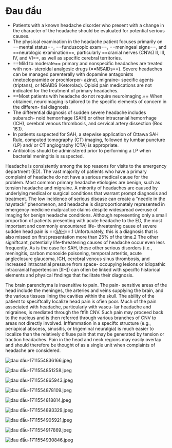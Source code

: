 # Đau đầu
- Patients with a known headache disorder who present with a change in the character of the headache should be evaluated for potential serious causes.
- The physical examination in the headache patient focuses primarily on ==mental status==, ==funduscopic exam==, ==meningeal signs==, and ==neurologic examination==, particularly ==cranial nerves (CNVs) II, III, IV, and VI==, as well as specific cerebral territories. 
- ==Mild to moderate== primary and nonspecific headaches are treated with non- steroidal analgesic drugs (==NSAIDs==). Severe headaches can be managed parenterally with dopamine antagonists (metoclopramide or prochlorper- azine), migraine- specific agents (triptans), or NSAIDS (Ketorolac). Opioid pain medications are not indicated for the treatment of primary headaches.
- ==Most patients with headache do not require neuroimaging.== When obtained, neuroimaging is tailored to the specific elements of concern in the differen- tial diagnosis.
- The differential diagnosis of sudden severe headache includes subarach- noid hemorrhage (SAH) or other intracranial hemorrhage (ICH), cerebral venous thrombosis, and cervical artery dissection (Box 16.1).
- In patients suspected for SAH, a stepwise application of Ottawa SAH Rule, computed tomography (CT) imaging, followed by lumbar puncture (LP) and/ or CT angiography (CTA) is appropriate.
- Antibiotics should be administered prior to performing a LP when bacterial meningitis is suspected.

Headache is consistently among the top reasons for visits to the emergency department (ED). The vast majority of patients who have a primary complaint of headache do not have a serious medical cause for the problem. Most common primary headache etiologies are benign, such as tension headache and migraine. A minority of headaches are caused by underlying medical or surgical conditions that warrant prompt diagnosis and treatment. The low incidence of serious disease can create a “needle in the haystack” phenomenon, and headache is disproportionately represented in emergency medicine malpractice claims despite widespread overuse of imaging for benign headache conditions. Although representing only a small proportion of patients presenting with acute headache to the ED, the most important and commonly encountered life- threatening cause of severe sudden head pain is ==[SAH](SAH.md)==.1 Unfortunately, this is a diagnosis that is also missed on ftrst presentation more than 25% of the time.2 The other signiftcant, potentially life-threatening causes of headache occur even less frequently. As is the case for SAH, these other serious disorders (i.e., meningitis, carbon monoxide poisoning, temporal arteritis, acute angleclosure glaucoma, ICH, cerebral venous sinus thrombosis, and increased intracranial pressure from space- occupying lesions or idiopathic intracranial hypertension [IIH]) can ofien be linked with speciftc historical elements and physical ftndings that facilitate their diagnosis.

The brain parenchyma is insensitive to pain. The pain- sensitive areas of the head include the meninges, the arteries and veins supplying the brain, and the various tissues lining the cavities within the skull. The ability of the patient to speciftcally localize head pain is ofien poor. Much of the pain associated with headache, particularly with vascu- lar headache and migraines, is mediated through the ftfih CNV. Such pain may proceed back to the nucleus and is then referred through various branches of CNV to areas not directly involved. Inffammation in a speciftc structure (e.g., periapical abscess, sinusitis, or trigeminal neuralgia) is much easier to localize than the relatively difluse pain that may be generated by tension or traction headaches. Pain in the head and neck regions may easily overlap and should therefore be thought of as a single unit when complaints of headache are considered.

![đau đầu-1711554836166.jpeg](../200%20FILES/201%20Image/image/%C4%91au%20%C4%91%E1%BA%A7u-1711554836166.jpeg)

![đau đầu-1711554851258.jpeg](../200%20FILES/201%20Image/image/%C4%91au%20%C4%91%E1%BA%A7u-1711554851258.jpeg)

![đau đầu-1711554865943.jpeg](../200%20FILES/201%20Image/image/%C4%91au%20%C4%91%E1%BA%A7u-1711554865943.jpeg)

![đau đầu-1711554878109.jpeg](../200%20FILES/201%20Image/image/%C4%91au%20%C4%91%E1%BA%A7u-1711554878109.jpeg)

![đau đầu-1711554818814.jpeg](../200%20FILES/201%20Image/image/%C4%91au%20%C4%91%E1%BA%A7u-1711554818814.jpeg)

![đau đầu-1711554893329.jpeg](../200%20FILES/201%20Image/image/%C4%91au%20%C4%91%E1%BA%A7u-1711554893329.jpeg)

![đau đầu-1711554905921.jpeg](../200%20FILES/201%20Image/image/%C4%91au%20%C4%91%E1%BA%A7u-1711554905921.jpeg)

![đau đầu-1711554917869.jpeg](../200%20FILES/201%20Image/image/%C4%91au%20%C4%91%E1%BA%A7u-1711554917869.jpeg)

![đau đầu-1711554930846.jpeg](../200%20FILES/201%20Image/image/%C4%91au%20%C4%91%E1%BA%A7u-1711554930846.jpeg)